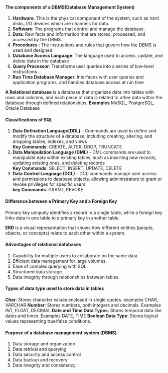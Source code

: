 #### The components of a DBMS(Database Management System)
1. **Hardware**: This is the physical component of the system, such as hard disks, I/O
devices which are channels for data.
2. **Software**: The programs that control and manage the database.
3. **Data**: Raw facts and information that are stored, processed, and accessed by the DBMS.
4. **Procedures** : The instructions and rules that govern how the DBMS is used and designed
5. **Database Access Language**: The language used to access, update, and  delete data in the database
6. **Query Processor**: Transforms user queries into a series of low-level instructions
7. **Run Time Database Manager**:  Interfaces with user queries and application programs, and handles database access at run time

**A Relational database** is a database that organizes data into tables with rows and columns, and each piece of data is related to other data within the database through defined relationships.
**Examples** MySQL, PostgreSQL, Oracle Database

#### Classifications of SQL
1. **Data Defination Language(DDL)** - Commands are used to define and modify the structure of a database, including creating, altering, and dropping tables, indexes, and views<br>
   **Key Commands**: CREATE, ALTER, DROP, TRUNCATE
2. **Data Manipulation Language (DML)** - DML commands are used to manipulate data within existing tables, such as inserting new records, updating existing ones, and deleting records<br>
   **Key Commands**: SELECT, INSERT, UPDATE, DELETE
3. **Data Control Language (DCL)** - DCL commands manage user access and permissions to database objects, allowing administrators to grant or revoke privileges for specific users.<br>
   **key Commands**:  GRANT, REVOKE

#### Difference between a Primary Key and a Foreign Key
Primary key uniquely identifies a record in a single table, while a foreign key links data in one table to a primary key in another table.

**ERD** is a visual representation that shows how different entities (people, objects, or concepts) relate to each other within a system.

#### Advantages of  relational databases
1. Capability for multiple users to collaborate on the same data.
2. Efficient data management for large volumes.
3. Ease of complex querying with SQL.
4. Structured data storage.
5. Data integrity through relationships between tables.

#### Types of data type used to store data in tables
**Char**: Stores character values enclosed in single quotes. examples CHAR, VARCHAR
**Number**: Stores numbers, both integers and decimals. Examples INT, FLOAT, DECIMAL
**Date and Time Data Types**: Stores temporal data like dates and times. Examples DATE, TIME
**Boolean Data Type**: Stores logical values representing true/false conditions.

#### Purpose of a database management system (DBMS)
1. Data storage and  organization
2. Data retrival and querying
3. Data security and access control
4. Data backup and recovery
5. Data integrity and consistency
   
